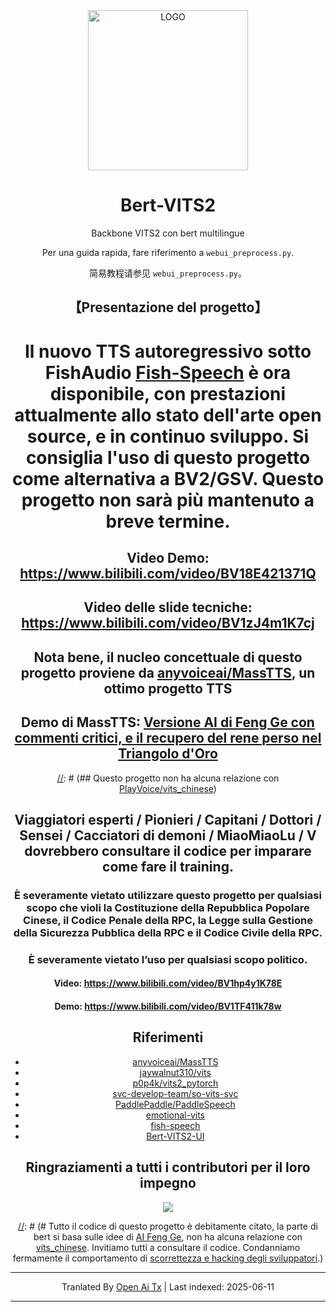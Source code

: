 <div align="center">

<img alt="LOGO" src="https://avatars.githubusercontent.com/u/122017386" width="256" height="256" />

# Bert-VITS2

Backbone VITS2 con bert multilingue

Per una guida rapida, fare riferimento a `webui_preprocess.py`.

简易教程请参见 `webui_preprocess.py`。

## 【Presentazione del progetto】
# Il nuovo TTS autoregressivo sotto FishAudio [Fish-Speech](https://github.com/fishaudio/fish-speech) è ora disponibile, con prestazioni attualmente allo stato dell'arte open source, e in continuo sviluppo. Si consiglia l'uso di questo progetto come alternativa a BV2/GSV. Questo progetto non sarà più mantenuto a breve termine.
## Video Demo: https://www.bilibili.com/video/BV18E421371Q
## Video delle slide tecniche: https://www.bilibili.com/video/BV1zJ4m1K7cj
## Nota bene, il nucleo concettuale di questo progetto proviene da [anyvoiceai/MassTTS](https://github.com/anyvoiceai/MassTTS), un ottimo progetto TTS
## Demo di MassTTS: [Versione AI di Feng Ge con commenti critici, e il recupero del rene perso nel Triangolo d'Oro](https://www.bilibili.com/video/BV1w24y1c7z9)

[//]: # (## Questo progetto non ha alcuna relazione con [PlayVoice/vits_chinese](https://github.com/PlayVoice/vits_chinese))

[//]: # ()
[//]: # (Questo repository nasce dopo che un amico ha condiviso un video di AI Feng Ge, rimasto impressionato dalla qualità, ho provato MassTTS e ho notato che fs ha un divario in qualità sonora rispetto a vits, e la pipeline di training è più complessa, quindi seguendo questo concetto ho integrato bert)

## Viaggiatori esperti / Pionieri / Capitani / Dottori / Sensei / Cacciatori di demoni / MiaoMiaoLu / V dovrebbero consultare il codice per imparare come fare il training.

### È severamente vietato utilizzare questo progetto per qualsiasi scopo che violi la Costituzione della Repubblica Popolare Cinese, il Codice Penale della RPC, la Legge sulla Gestione della Sicurezza Pubblica della RPC e il Codice Civile della RPC.
### È severamente vietato l’uso per qualsiasi scopo politico.
#### Video: https://www.bilibili.com/video/BV1hp4y1K78E
#### Demo: https://www.bilibili.com/video/BV1TF411k78w
## Riferimenti
+ [anyvoiceai/MassTTS](https://github.com/anyvoiceai/MassTTS)
+ [jaywalnut310/vits](https://github.com/jaywalnut310/vits)
+ [p0p4k/vits2_pytorch](https://github.com/p0p4k/vits2_pytorch)
+ [svc-develop-team/so-vits-svc](https://github.com/svc-develop-team/so-vits-svc)
+ [PaddlePaddle/PaddleSpeech](https://github.com/PaddlePaddle/PaddleSpeech)
+ [emotional-vits](https://github.com/innnky/emotional-vits)
+ [fish-speech](https://github.com/fishaudio/fish-speech)
+ [Bert-VITS2-UI](https://github.com/jiangyuxiaoxiao/Bert-VITS2-UI)
## Ringraziamenti a tutti i contributori per il loro impegno
<a href="https://github.com/fishaudio/Bert-VITS2/graphs/contributors" target="_blank">
  <img src="https://contrib.rocks/image?repo=fishaudio/Bert-VITS2"/>
</a>

[//]: # (# Tutto il codice di questo progetto è debitamente citato, la parte di bert si basa sulle idee di [AI Feng Ge](https://www.bilibili.com/video/BV1w24y1c7z9), non ha alcuna relazione con [vits_chinese](https://github.com/PlayVoice/vits_chinese). Invitiamo tutti a consultare il codice. Condanniamo fermamente il comportamento di [scorrettezza e hacking degli sviluppatori](https://www.bilibili.com/read/cv27101514/).)

---

Tranlated By [Open Ai Tx](https://github.com/OpenAiTx/OpenAiTx) | Last indexed: 2025-06-11

---